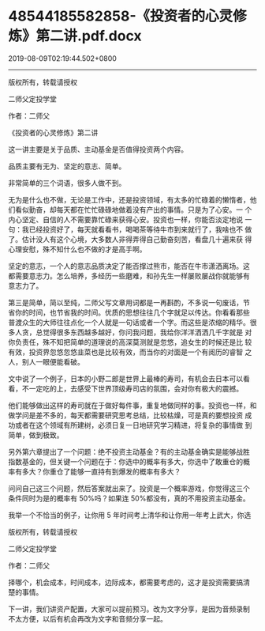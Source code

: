 # 48544185582858-《投资者的心灵修炼》第二讲.pdf.docx

2019-08-09T02:19:44.502+0800

----

版权所有，转载请授权

二师父定投学堂

作者：二师父

《投资者的心灵修炼》第二讲

这一讲主要是关于品质、主动基金是否值得投资两个内容。 

品质主要有无为、坚定的意志、简单。 

非常简单的三个词语，很多人做不到。 

无为是什么也不做，无论是工作中，还是投资领域，有太多的忙碌着的懒惰者，他们看似勤奋，却每天都在忙忙碌碌地做着没有产出的事情。只是为了心安。一 个内心坚定、自信的人不需要靠忙碌来获得心安。投资也一样，你能否淡定地说 一句：我已经投资好了，每天就看看书，喝喝茶等待牛市到来就行了，我啥也不 做了。估计没人有这个心境，大多数人非得弄得自己勤奋刻苦，看盘几十遍来获 得心理安慰，殊不知什么也不做的才是高手啊。 

坚定的意志，一个人的意志品质决定了能否撑过熊市，能否在牛市潇洒离场。这 都需要意志力。怎么培养，多经历一些磨难，和孙先生一样屡败屡战你就能够有 意志力了。 

第三是简单，简以至纯，二师父写文章用词都是一再斟酌，不多说一句废话，节 省你的时间，也节省我的时间。优质的思想往往几个字就足以传达。你看看那些 普渡众生的大师往往点化一个人就是一句话或者一个字。而这些是浓缩的精华。很多人贪，总觉得很多东西越多越好，你问我问题，我给你洋洋洒洒几千字就是 对你负责任，殊不知把简单的道理说的高深莫测就是忽悠，追女生的时候还是比 较有效，投资界忽悠忽悠韭菜也是比较有效，而当你的对面是一个有阅历的睿智 之人，别人一眼便能看破。 

文中说了一个例子，日本的小野二郎是世界上最棒的寿司，有机会去日本可以看 看，不一定吃的上，去感受下世界顶级寿司店的氛围，会对你有极大的震撼。 

他们能够做出这样的寿司就在于做好每件事，重复地做同样的事。投资也一样，和做学问是差不多的，每天都需要研究思考总结，比较枯燥，可是真的要想投资 成功或者在这个领域有所建树，必须日复一日地研究学习精进，将复杂的事情做 到简单，做到极致。 

另外第六章提出了一个问题：绝不投资主动基金？有的主动基金确实是能够战胜 指数基金的，但关键一个问题在于：你选中的概率有多大，你选中了敢重仓的概 率有多大？你重仓了能够一直持有到爆发的概率有多大？ 

问问自己这三个问题，然后答案就出来了。投资是一个概率游戏，你觉得这三个 条件同时为是的概率有 50%吗？如果连 50%都没有，真的不用投资主动基金。 

我举一个不恰当的例子，让你用 5 年时间考上清华和让你用一年考上武大，你选

版权所有，转载请授权

二师父定投学堂

作者：二师父

择哪个，机会成本，时间成本，边际成本，都需要考虑的，这才是投资需要搞清 楚的事情。 

下一讲，我们讲资产配置，大家可以提前预习。改为文字分享，是因为音频录制 不太方便，以后有机会再改为文字和音频分享一起。 

